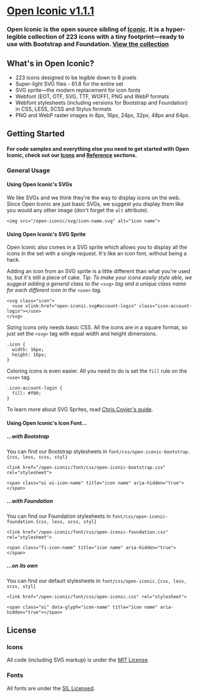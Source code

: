 [Open Iconic v1.1.1](http://useiconic.com/open)
===========

### Open Iconic is the open source sibling of [Iconic](http://useiconic.com). It is a hyper-legible collection of 223 icons with a tiny footprint&mdash;ready to use with Bootstrap and Foundation. [View the collection](http://useiconic.com/open#icons)

## What's in Open Iconic?

* 223 icons designed to be legible down to 8 pixels
* Super-light SVG files - 61.8 for the entire set
* SVG sprite&mdash;the modern replacement for icon fonts
* Webfont (EOT, OTF, SVG, TTF, WOFF), PNG and WebP formats
* Webfont stylesheets (including versions for Bootstrap and Foundation) in CSS, LESS, SCSS and Stylus formats
* PNG and WebP raster images in 8px, 16px, 24px, 32px, 48px and 64px.

## Getting Started

#### For code samples and everything else you need to get started with Open Iconic, check out our [Icons](http://useiconic.com/open#icons) and [Reference](http://useiconic.com/open#reference) sections.

### General Usage

#### Using Open Iconic's SVGs

We like SVGs and we think they're the way to display icons on the web. Since Open Iconic are just basic SVGs, we suggest
you display them like you would any other image (don't forget the `alt` attribute).

```
<img src="/open-iconic/svg/icon-name.svg" alt="icon name">
```

#### Using Open Iconic's SVG Sprite

Open Iconic also comes in a SVG sprite which allows you to display all the icons in the set with a single request. It's
like an icon font, without being a hack.

Adding an icon from an SVG sprite is a little different than what you're used to, but it's still a piece of cake. *Tip:
To make your icons easily style able, we suggest adding a general class to the* `<svg>` *tag and a unique class name for
each different icon in the* `<use>` *tag.*

```
<svg class="icon">
  <use xlink:href="open-iconic.svg#account-login" class="icon-account-login"></use>
</svg>
```

Sizing icons only needs basic CSS. All the icons are in a square format, so just set the `<svg>` tag with equal width
and height dimensions.

```
.icon {
  width: 16px;
  height: 16px;
}
```

Coloring icons is even easier. All you need to do is set the `fill` rule on the `<use>` tag.

```
.icon-account-login {
  fill: #f00;
}
```

To learn more about SVG Sprites, read [Chris Coyier's guide](http://css-tricks.com/svg-sprites-use-better-icon-fonts/).

#### Using Open Iconic's Icon Font...

##### …with Bootstrap

You can find our Bootstrap stylesheets in `font/css/open-iconic-bootstrap.{css, less, scss, styl}`

```
<link href="/open-iconic/font/css/open-iconic-bootstrap.css" rel="stylesheet">
```

```
<span class="oi oi-icon-name" title="icon name" aria-hidden="true"></span>
```

##### …with Foundation

You can find our Foundation stylesheets in `font/css/open-iconic-foundation.{css, less, scss, styl}`

```
<link href="/open-iconic/font/css/open-iconic-foundation.css" rel="stylesheet">
```

```
<span class="fi-icon-name" title="icon name" aria-hidden="true"></span>
```

##### …on its own

You can find our default stylesheets in `font/css/open-iconic.{css, less, scss, styl}`

```
<link href="/open-iconic/font/css/open-iconic.css" rel="stylesheet">
```

```
<span class="oi" data-glyph="icon-name" title="icon name" aria-hidden="true"></span>
```

## License

### Icons

All code (including SVG markup) is under the [MIT License](http://opensource.org/licenses/MIT).

### Fonts

All fonts are under the [SIL Licensed](http://scripts.sil.org/cms/scripts/page.php?item_id=OFL_web).